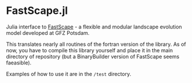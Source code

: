# FastScape.jl
Julia interface to [FastScape](https://fastscape.org) - a flexible and modular landscape evolution model developed at GFZ Potsdam.

This translates nearly all routines of the fortran version of the library. As of now, you have to compile this library yourself and place it in the main directory of repository (but a BinaryBuilder version of FastScape seems faeasible).

Examples of how to use it are in the `/test` directory.
